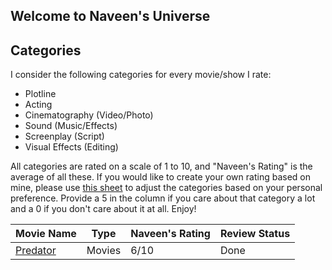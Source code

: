 ## Welcome to Naveen's Universe

## Categories

I consider the following categories for every movie/show I rate:
- Plotline
- Acting
- Cinematography (Video/Photo)
- Sound (Music/Effects)
- Screenplay (Script)
- Visual Effects (Editing)

All categories are rated on a scale of 1 to 10, and "Naveen's Rating"
is the average of all these. If you would like to create your own rating
based on mine, please use [this sheet]() to adjust the categories based on
your personal preference. Provide a 5 in the column if you care about that
category a lot and a 0 if you don't care about it at all. Enjoy!

| Movie Name      | Type  | Naveen's Rating | Review Status |
| --------------- | ----- | --------------- | ------------- |
| [Predator](movies/predator)| Movies | 6/10 | Done |